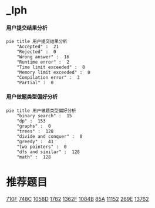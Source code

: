 # _lph

<!-- tabs:start -->



#### **用户提交结果分析**

```mermaid
pie title 用户提交结果分析
    "Accepted" :  21
    "Rejected" :  0
    "Wrong answer" :  16
    "Runtime error" :  2
    "Time limit exceeded" :  8
    "Memory limit exceeded" :  0
    "Compilation error" :  3
    "Partial" :  0
```

#### **用户做题类型偏好分析**

```mermaid
pie title 用户做题类型偏好分析
    "binary search" :  15
    "dp" :  153
    "graphs" :  0
    "trees" :  128
    "divide and conquer" :  0
    "greedy" :  41
    "two pointers" :  0
    "dfs and similar" :  128
    "math" :  128
```



<!-- tabs:end -->
# 推荐题目
[710F](https://codeforces.com/contest/710/problem/F)
[748C](https://codeforces.com/contest/748/problem/C)
[1058D](https://codeforces.com/contest/1058/problem/D)
[1782](https://codeforces.com/contest/178/problem/2)
[1362F](https://codeforces.com/contest/1362/problem/F)
[1084B](https://codeforces.com/contest/1084/problem/B)
[85A](https://codeforces.com/contest/85/problem/A)
[11152](https://codeforces.com/contest/1115/problem/2)
[269E](https://codeforces.com/contest/269/problem/E)
[13762](https://codeforces.com/contest/1376/problem/2)
